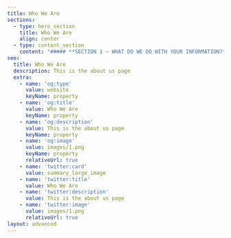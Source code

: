 ```yaml
---
title: Who We Are
sections:
  - type: hero_section
    title: Who We Are
    align: center
  - type: content_section
    content: "##### **SECTION 1 – WHAT DO WE DO WITH YOUR INFORMATION?**&#xA;When you purchase something from our store, as part of the buying and selling process, we collect the personal information you give us such as your name, address and email address.\n\n##### When you browse our store, we also automatically receive your computer’s internet protocol (IP) address in order to provide us with information that helps us learn about your browser and operating system.\n\n##### Email marketing (if applicable): With your permission, we may send you emails about our store, new products, and other updates.\n\n##### **SECTION 2 – CONSENT**&#xA;How do you get my consent?&#xA;When you provide us with personal information to complete a transaction, verify your credit card, place an order, arrange for a delivery or return a purchase, we imply that you consent to our collecting it and using it for that specific reason only.\n\n##### If we ask for your personal information for a secondary reason, like marketing, we will either ask you directly for your expressed consent or provide you with an opportunity to say no.\n\n##### How do I withdraw my consent?&#xA;If after you opt-in, you change your mind, you may withdraw your consent for us to contact you, for the continued collection, use or disclosure of your information, at anytime, by contacting us at\_sales@alpine.supply\_or mailing us at:\n\n##### Alpine Supply, Inc.&#xA;2040 Spar Avenue&#xA;Anchorage, AK 99501\n\n##### **SECTION 3 – DISCLOSURE**&#xA;We may disclose your personal information if we are required by law to do so or if you violate our Terms of Service.\n\n##### **SECTION 4 – SHOPIFY**&#xA;Our store is hosted by Shopify Inc. They provide us with the online e-commerce platform that allows us to sell our products and services to you.\n\n##### Your data is stored in Shopify’s data storage, databases, and the general Shopify application. They store your data on a secure server behind a firewall.\n\n##### Payment:&#xA;If you choose a direct payment gateway to complete your purchase, then Shopify stores your credit card data. It is encrypted through the Payment Card Industry Data Security Standard (PCI-DSS). Your purchase transaction data is stored only as long as is necessary to complete your purchase transaction. After that is complete, your purchase transaction information is deleted.\n\n##### All direct payment gateways adhere to the standards set by PCI-DSS as managed by the PCI Security Standards Council, which is a joint effort of brands like Visa, Mastercard, American Express and Discover.\n\n##### PCI-DSS requirements help ensure the secure handling of credit card information by our store and its service providers.\n\n##### For more insight, you may also want to read Shopify’s Terms of Service (https://www.shopify.com/legal/terms) or Privacy Statement (https://www.shopify.com/legal/privacy).\n\n##### **SECTION 5 – THIRD-PARTY SERVICES**&#xA;In general, the third-party providers used by us will only collect, use and disclose your information to the extent necessary to allow them to perform the services they provide to us.\n\n##### However, certain third-party service providers, such as payment gateways and other payment transaction processors, have their own privacy policies with respect to the information we are required to provide to them for your purchase-related transactions.&#xA;For these providers, we recommend that you read their privacy policies so you can understand the manner in which your personal information will be handled by these providers.\n\n##### In particular, remember that certain providers may be located in or have facilities that are located a different jurisdiction than either you or us. So if you elect to proceed with a transaction that involves the services of a third-party service provider, then your information may become subject to the laws of the jurisdiction(s) in which that service provider or its facilities are located.\n\n##### As an example, if you are located in Canada and your transaction is processed by a payment gateway located in the United States, then your personal information used in completing that transaction may be subject to disclosure under United States legislation, including the Patriot Act.\n\n##### Once you leave our store’s website or are redirected to a third-party website or application, you are no longer governed by this Privacy Policy or our website’s Terms of Service.\n\n##### Links&#xA;When you click on links on our store, they may direct you away from our site. We are not responsible for the privacy practices of other sites and encourage you to read their privacy statements.\n\n##### Google Analytics:&#xA;Our store uses Google Analytics to help us learn about store visits and the pages being viewed.\n\n##### **SECTION 6 – SECURITY**&#xA;To protect your personal information, we take reasonable precautions and follow industry best practices to make sure it is not inappropriately lost, misused, accessed, disclosed, altered or destroyed.\n\n##### If you provide us with your credit card information, the information is encrypted using secure socket layer technology (SSL) and stored with an AES-256 encryption. Although no method of transmission over the Internet or electronic storage is 100% secure, we follow all PCI-DSS requirements and implement additional generally accepted industry standards.\n\n##### **SECTION 7 – COOKIES**&#xA;Here is a list of cookies that we use. We’ve listed them here so you that you can choose if you want to opt-out of cookies or not.&#xA;\\_session_id, unique token, sessional, Allows Shopify to store information about your session (referrer, landing page, etc).&#xA;\\_shopify_visit, no data held, Persistent for 30 minutes from the last visit, Used by our website provider’s internal stats tracker to record the number of visits&#xA;\\_shopify_uniq, no data held, expires midnight (relative to the visitor) of the next day, Counts the number of visits to a store by a single customer.&#xA;cart, unique token, persistent for 2 weeks, Stores information about the contents of your cart.&#xA;\\_secure_session_id, unique token, sessional&#xA;storefront_digest, unique token, indefinite If the shop has a password, this is used to determine if the current visitor has access.&#xA;PREF, persistent for a very short period, Set by Google and tracks who visits the store and from where\n\n##### **SECTION 8 – AGE OF CONSENT**&#xA;By using this site, you represent that you are at least the age of majority in your state or province of residence, or that you are the age of majority in your state or province of residence and you have given us your consent to allow any of your minor dependents to use this site.\n\n##### **SECTION 9 – CHANGES TO THIS PRIVACY POLICY**&#xA;We reserve the right to modify this privacy policy at any time, so please review it frequently. Changes and clarifications will take effect immediately upon their posting on the website. If we make material changes to this policy, we will notify you here that it has been updated, so that you are aware of what information we collect, how we use it, and under what circumstances, if any, we use and/or disclose it.\n\n##### If our store is acquired or merged with another company, your information may be transferred to the new owners so that we may continue to sell products to you.\n\n##### **QUESTIONS AND CONTACT INFORMATION**&#xA;If you would like to: access, correct, amend or delete any personal information we have about you, register a complaint, or simply want more information contact our Privacy Compliance Officer at\_sales@alpine.supply\_or by mail at:\n\n##### Alpine Supply, Inc.&#xA;2040 Spar Avenue&#xA;Anchorage, AK 99501\n"
seo:
  title: Who We Are
  description: This is the about us page
  extra:
    - name: 'og:type'
      value: website
      keyName: property
    - name: 'og:title'
      value: Who We Are
      keyName: property
    - name: 'og:description'
      value: This is the about us page
      keyName: property
    - name: 'og:image'
      value: images/1.png
      keyName: property
      relativeUrl: true
    - name: 'twitter:card'
      value: summary_large_image
    - name: 'twitter:title'
      value: Who We Are
    - name: 'twitter:description'
      value: This is the about us page
    - name: 'twitter:image'
      value: images/1.png
      relativeUrl: true
layout: advanced
---
```


